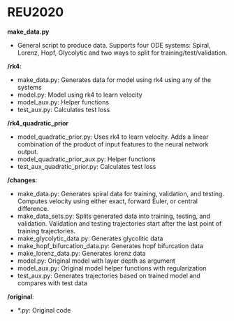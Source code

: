 # REU2020

**make_data.py**
- General script to produce data. Supports four ODE systems: Spiral, Lorenz, Hopf, Glycolytic and two ways to split for training/test/validation.

**/rk4**:
- make_data.py: Generates data for model using rk4 using any of the systems
- model.py: Model using rk4 to learn velocity
- model_aux.py: Helper functions
- test_aux.py: Calculates test loss

**/rk4_quadratic_prior**
- model_quadratic_prior.py: Uses rk4 to learn velocity. Adds a linear combination of the product of input features to the neural network output.
- model_quadratic_prior_aux.py: Helper functions
- test_aux_quadratic_prior.py: Calculates test loss

**/changes**:
- make_data.py: Generates spiral data for training, validation, and testing. Computes velocity using either exact, forward Euler, or central difference.
- make_data_sets.py: Splits generated data into training, testing, and validation. Validation and testing trajectories start after the last point of training trajectories.
- make_glycolytic_data.py: Generates glycolitic data
- make_hopf_bifurcation_data.py: Generates hopf bifurcation data
- make_lorenz_data.py: Generates lorenz data
- model.py: Original model with layer depth as argument
- model_aux.py: Original model helper functions with regularization
- test_aux.py: Generates trajectories based on trained model and compares with test data

**/original**:
- *.py: Original code
